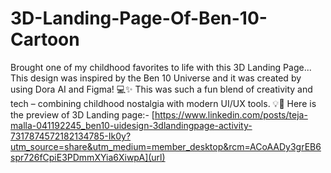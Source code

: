 # 3D-Landing-Page-Of-Ben-10-Cartoon
Brought one of my childhood favorites to life with this 3D Landing Page... This design was inspired by the Ben 10 Universe and it was created by using Dora AI and Figma! 💻✨ 
This was such a fun blend of creativity and tech – combining childhood nostalgia with modern UI/UX tools. 💡🎨
Here is the preview of 3D Landing page:-
[https://www.linkedin.com/posts/teja-malla-041192245_ben10-uidesign-3dlandingpage-activity-7317874572182134785-Ik0y?utm_source=share&utm_medium=member_desktop&rcm=ACoAADy3grEB6spr726fCpiE3PDmmXYia6XiwpA](url)
